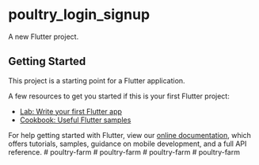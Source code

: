 # poultry_login_signup

A new Flutter project.

## Getting Started

This project is a starting point for a Flutter application.

A few resources to get you started if this is your first Flutter project:

- [Lab: Write your first Flutter app](https://flutter.dev/docs/get-started/codelab)
- [Cookbook: Useful Flutter samples](https://flutter.dev/docs/cookbook)

For help getting started with Flutter, view our
[online documentation](https://flutter.dev/docs), which offers tutorials,
samples, guidance on mobile development, and a full API reference.
#   p o u l t r y - f a r m  
 #   p o u l t r y - f a r m  
 #   p o u l t r y - f a r m  
 #   p o u l t r y - f a r m  
 
